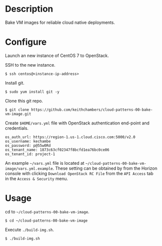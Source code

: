 # Description

Bake VM images for reliable cloud native deployments.

# Configure

Launch an new instance of CentOS 7 to OpenStack.

SSH to the new instance.

```
$ ssh centos@<instance-ip-address>
```

Install git.

```
$ sudo yum install git -y
```

Clone this git repo.

```
$ git clone https://github.com/keithchambers/cloud-patterns-00-bake-vm-image.git
```

Create `$HOME/vars.yml` file with OpenStack authentication end-point and credentials.

```
os_auth_url: https://region-1.us-1.cloud.cisco.com:5000/v2.0
os_username: kechambe
os_password: p@55w0Rd
os_tenant_name: 1873c63cf02347f8bcfd1ea76bc0ce06
os_tenant_id: project-1
```
An example `~/vars.yml` file is located at `~/cloud-patterns-00-bake-vm-image/vars.yml.example`. These setting can be obtained by from the Horizon console with clicking `Download OpenStack RC File` from the `API Access` tab in the `Access & Security` menu.
 
# Usage

cd to `~/cloud-patterns-00-bake-vm-image`.

```
$ cd ~/cloud-patterns-00-bake-vm-image
```

Execute  `./build-img.sh`.

```
$ ./build-img.sh
```
